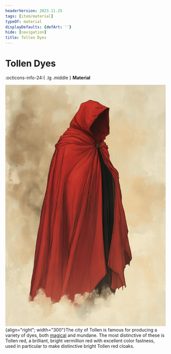 ```yaml
---
headerVersion: 2023.11.25
tags: [item/material]
typeOf: material
displayDefaults: {defArt: ''}
hide: [navigation]
title: Tollen Dyes
---
```

# Tollen Dyes
:octicons-info-24:{ .lg .middle } **Material**  

![Tollen Red Cloak](../../assets/tollen-red-cloak.jpg){align="right"; width="300"}The city of Tollen is famous for producing a variety of dyes, both [magical](<../magic-items/tollen-magical-tattoo.md>) and mundane. The most distinctive of these is Tollen red, a brilliant, bright vermillion red with excellent color fastness, used in particular to make distinctive bright Tollen red cloaks. 